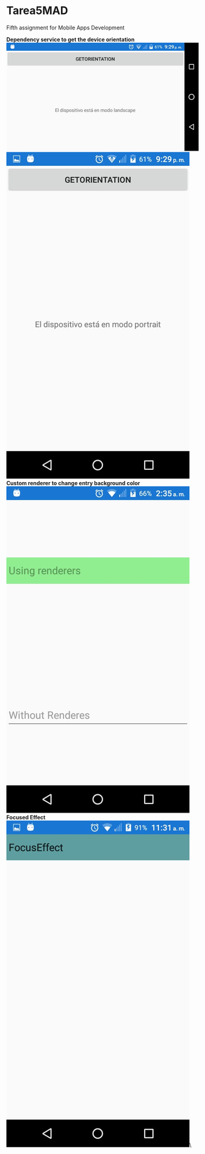 # Tarea5MAD
 Fifth assignment for Mobile Apps Development
 
 **Dependency service to get the device orientation**
![](Images/P1.jpeg)\
![](Images/P2.jpeg)\
**Custom renderer to change entry background color**\
![](Images/P3.jpeg)\
**Focused Effect**\
![](Images/P4.jpeg)\

